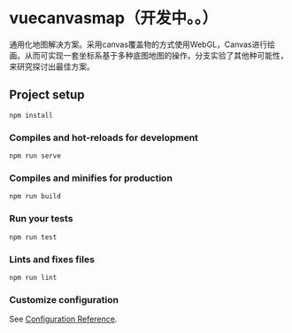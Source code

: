 # vuecanvasmap（开发中。。）

通用化地图解决方案。采用canvas覆盖物的方式使用WebGL，Canvas进行绘画。从而可实现一套坐标系基于多种底图地图的操作。分支实验了其他种可能性，来研究探讨出最佳方案。

## Project setup
```
npm install
```

### Compiles and hot-reloads for development
```
npm run serve
```

### Compiles and minifies for production
```
npm run build
```

### Run your tests
```
npm run test
```

### Lints and fixes files
```
npm run lint
```

### Customize configuration
See [Configuration Reference](https://cli.vuejs.org/config/).
